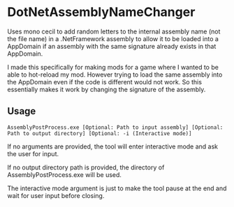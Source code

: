 # DotNetAssemblyNameChanger
Uses mono cecil to add random letters to the internal assembly name (not the file name) in a .NetFramework assembly to allow it to be loaded into a AppDomain if an assembly with the same signature already exists in that AppDomain.

I made this specifically for making mods for a game where I wanted to be able to hot-reload my mod. However trying to load the same assembly into the AppDomain even if the code is different would not work. So this essentially makes it work by changing the signature of the assembly.

## Usage

`AssemblyPostProcess.exe [Optional: Path to input assembly] [Optional: Path to output directory] [Optional: -i (Interactive mode)]`

If no arguments are provided, the tool will enter interactive mode and ask the user for input.

If no output directory path is provided, the directory of AssemblyPostProcess.exe will be used.

The interactive mode argument is just to make the tool pause at the end and wait for user input before closing.
